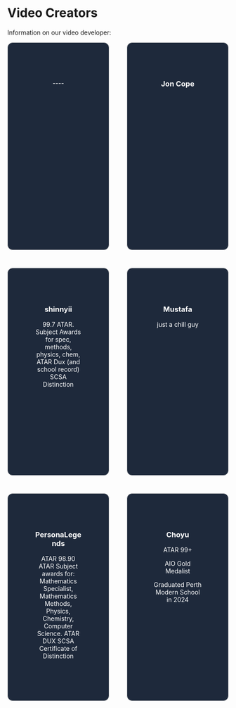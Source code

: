 # Video Creators

Information on our video developer:

<div style="display: grid; grid-template-columns: repeat(2, 1fr); gap: 40px; justify-content: center; align-items: center; width: 100%; max-width: 1200px; margin: 0 auto;">

  <div style="border: 1px solid #ccc; padding: 60px; border-radius: 12px; text-align: center; background-color: #1e293b; color: #ffffff; height: 350px; overflow: hidden;">
    <h3></h3>
    <p>----</p>
  </div>

  <div style="border: 1px solid #ccc; padding: 60px; border-radius: 12px; text-align: center; background-color: #1e293b; color: #ffffff; height: 350px; overflow: hidden;">
    <h3>Jon Cope</h3>
    <p></p>
  </div>

  <div style="border: 1px solid #ccc; padding: 60px; border-radius: 12px; text-align: center; background-color: #1e293b; color: #ffffff; height: 350px; overflow: hidden;">
    <h3>shinnyii</h3>
    <p>99.7 ATAR. Subject Awards for spec, methods, physics, chem, 
       ATAR Dux (and school record) 
       SCSA Distinction</p>
  </div>

  <div style="border: 1px solid #ccc; padding: 60px; border-radius: 12px; text-align: center; background-color: #1e293b; color: #ffffff; height: 350px; overflow: hidden;">
    <h3>Mustafa</h3>
    <p>just a chill guy</p>
  </div>

  <div style="border: 1px solid #ccc; padding: 60px; border-radius: 12px; text-align: center; background-color: #1e293b; color: #ffffff; height: 350px; overflow: hidden;">
    <h3>PersonaLegends</h3>
    <p>ATAR 98.90 ATAR
Subject awards for: Mathematics Specialist, Mathematics Methods, Physics, Chemistry, Computer Science. ATAR DUX
SCSA Certificate of Distinction
</p>
  </div>

  <div style="border: 1px solid #ccc; padding: 60px; border-radius: 12px; text-align: center; background-color: #1e293b; color: #ffffff; height: 350px; overflow: hidden;">
    <h3>Choyu</h3>
    <p>ATAR 99+</p>
    <p>AIO Gold Medalist</p>
    <p>Graduated Perth Modern School in 2024</p>
  </div>

</div>
